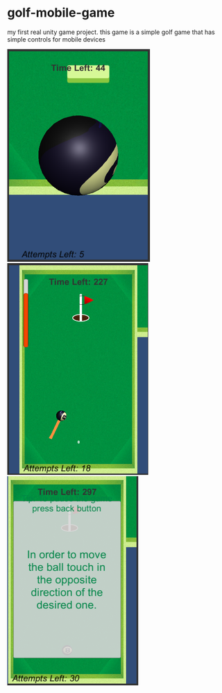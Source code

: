 # golf-mobile-game
 my first real unity game project. this game is a simple golf game that has simple controls for mobile devices


<img src=pictures/falling.png/>
<img src=pictures/gameplay.png/>
<img src=pictures/tutorial.png/>
 
 
